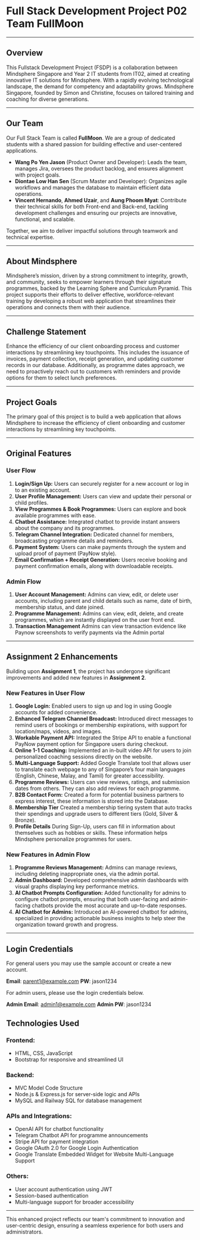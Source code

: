 # Full Stack Development Project P02 Team FullMoon

---

## Overview
This Fullstack Development Project (FSDP) is a collaboration between Mindsphere Singapore and Year 2 IT students from IT02, aimed at creating innovative IT solutions for Mindsphere. With a rapidly evolving technological landscape, the demand for competency and adaptability grows. Mindsphere Singapore, founded by Simon and Christine, focuses on tailored training and coaching for diverse generations.

---

## Our Team

Our Full Stack Team is called **FullMoon**. We are a group of dedicated students with a shared passion for building effective and user-centered applications.

- **Wang Po Yen Jason** (Product Owner and Developer): Leads the team, manages Jira, oversees the product backlog, and ensures alignment with project goals.
- **Diontae Low Han Sen** (Scrum Master and Developer): Organizes agile workflows and manages the database to maintain efficient data operations.
- **Vincent Hernando**, **Ahmed Uzair**, and **Aung Phoom Myat**: Contribute their technical skills for both Front-end and Back-end, tackling development challenges and ensuring our projects are innovative, functional, and scalable.

Together, we aim to deliver impactful solutions through teamwork and technical expertise.

---

## About Mindsphere

Mindsphere’s mission, driven by a strong commitment to integrity, growth, and community, seeks to empower learners through their signature programmes, backed by the Learning Sphere and Curriculum Pyramid. This project supports their efforts to deliver effective, workforce-relevant training by developing a robust web application that streamlines their operations and connects them with their audience.

---

## Challenge Statement

Enhance the efficiency of our client onboarding process and customer interactions by streamlining key touchpoints. This includes the issuance of invoices, payment collection, receipt generation, and updating customer records in our database. Additionally, as programme dates approach, we need to proactively reach out to customers with reminders and provide options for them to select lunch preferences.

---

## Project Goals

The primary goal of this project is to build a web application that allows Mindsphere to increase the efficiency of client onboarding and customer interactions by streamlining key touchpoints.

---

## Original Features

### **User Flow**
1. **Login/Sign Up:** Users can securely register for a new account or log in to an existing account.
2. **User Profile Management:** Users can view and update their personal or child profiles.
3. **View Programmes & Book Programmes:** Users can explore and book available programmes with ease.
4. **Chatbot Assistance:** Integrated chatbot to provide instant answers about the company and its programmes.
5. **Telegram Channel Integration:** Dedicated channel for members, broadcasting programme details and reminders.
6. **Payment System:** Users can make payments through the system and upload proof of payment (PayNow style).
7. **Email Confirmation + Receipt Generation:** Users receive booking and payment confirmation emails, along with downloadable receipts.

### **Admin Flow**
1. **User Account Management:** Admins can view, edit, or delete user accounts, including parent and child details such as name, date of birth, membership status, and date joined.
2. **Programme Management:** Admins can view, edit, delete, and create programmes, which are instantly displayed on the user front end.
3. **Transaction Management** Admins can view transaction evidence like Paynow screenshots to verify payments via the Admin portal

---

## Assignment 2 Enhancements

Building upon **Assignment 1**, the project has undergone significant improvements and added new features in **Assignment 2**.

### **New Features in User Flow**
1. **Google Login:** Enabled users to sign up and log in using Google accounts for added convenience.
2. **Enhanced Telegram Channel Broadcast:** Introduced direct messages to remind users of bookings or membership expirations, with support for location/maps, videos, and images.
3. **Workable Payment API:** Integrated the Stripe API to enable a functional PayNow payment option for Singapore users during checkout.
4. **Online 1-1 Coaching:** Implemented an in-built video API for users to join personalized coaching sessions directly on the website.
5. **Multi-Language Support:** Added Google Translate tool that allows user to translate each webpage to any of Singapore’s four main languages (English, Chinese, Malay, and Tamil) for greater accessibility.
6. **Programme Reviews:** Users can view reviews, ratings, and submission dates from others. They can also add reviews for each programme.
7. **B2B Contact Form:** Created a form for potential business partners to express interest, these information is stored into the Database.
8. **Membership Tier** Created a membership tiering system that auto tracks their spendings and upgrade users to different tiers (Gold, Silver & Bronze).
9. **Profile Details** During Sign-Up, users can fill in information about themselves such as hobbies or skills. These information helps Mindsphere personalize programmes for users.

### **New Features in Admin Flow**
1. **Programme Reviews Management:** Admins can manage reviews, including deleting inappropriate ones, via the admin portal.
2. **Admin Dashboard:** Developed comprehensive admin dashboards with visual graphs displaying key performance metrics.
3. **AI Chatbot Prompts Configuration:** Added functionality for admins to configure chatbot prompts, ensuring that both user-facing and admin-facing chatbots provide the most accurate and up-to-date responses.
4. **AI Chatbot for Admins:** Introduced an AI-powered chatbot for admins, specialized in providing actionable business insights to help steer the organization toward growth and progress.

---

## **Login Credentials**
For general users you may use the sample account or create a new account.

**Email**: parent1@example.com
**PW**: jason1234

For admin users, please use the login credentials below.

**Admin Email**: admin1@example.com
**Admin PW**: jason1234

## Technologies Used

### **Frontend:**
- HTML, CSS, JavaScript
- Bootstrap for responsive and streamlined UI

### **Backend:**
- MVC Model Code Structure
- Node.js & Express.js for server-side logic and APIs
- MySQL and Railway SQL for database management

### **APIs and Integrations:**
- OpenAI API for chatbot functionality
- Telegram Chatbot API for programme announcements
- Stripe API for payment integration
- Google OAuth 2.0 for Google Login Authentication
- Google Translate Embedded Widget for Website Multi-Language Support

### **Others:**
- User account authentication using JWT
- Session-based authentication 
- Multi-language support for broader accessibility

---

This enhanced project reflects our team's commitment to innovation and user-centric design, ensuring a seamless experience for both users and administrators.